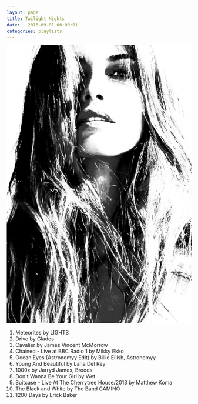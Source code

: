 ```yaml
---
layout: page
title: Twilight Nights
date:   2016-09-01 00:00:01
categories: playlists
---
```


[![twilightnights][2]][1]

  [1]: /playlists/twilightnights
  [2]: /images/twilightnights.jpg

  1. Meteorites by LIGHTS
  2. Drive by Glades
  3. Cavalier by James Vincent McMorrow
  4. Chained - Live at BBC Radio 1 by Mikky Ekko
  5. Ocean Eyes (Astronomyy Edit) by Billie Eilish, Astronomyy
  6. Young And Beautiful by Lana Del Rey
  7. 1000x by Jarryd James, Broods
  8. Don't Wanna Be Your Girl by Wet
  9. Suitcase - Live At The Cherrytree House/2013 by Matthew Koma
  10. The Black and White by The Band CAMINO
  11. 1200 Days by Erick Baker
  

